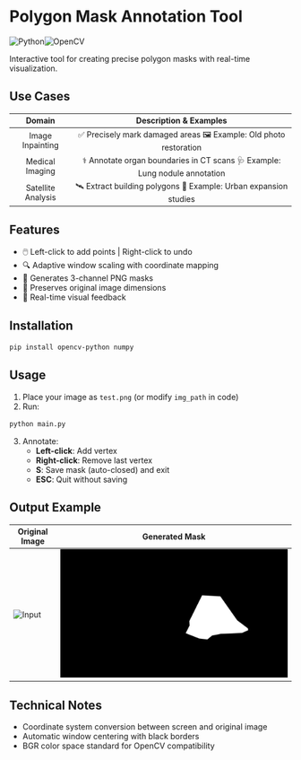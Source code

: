 # Polygon Mask Annotation Tool

![Python](https://img.shields.io/badge/python-3.8%2B-blue)![OpenCV](https://img.shields.io/badge/OpenCV-4.x-orange)

Interactive tool for creating precise polygon masks with real-time visualization.

[Chinese Document]: README_ZH.md

## Use Cases

|       Domain       |                    Description & Examples                    |
| :----------------: | :----------------------------------------------------------: |
|  Image Inpainting  | ✅ Precisely mark damaged areas 🖼️ Example: Old photo restoration |
|  Medical Imaging   | ⚕️ Annotate organ boundaries in CT scans 🩺 Example: Lung nodule annotation |
| Satellite Analysis | 🛰️ Extract building polygons 🌆 Example: Urban expansion studies |

## Features
- 🖱️ Left-click to add points | Right-click to undo
- 🔍 Adaptive window scaling with coordinate mapping
- 🎨 Generates 3-channel PNG masks
- 📏 Preserves original image dimensions
- 🔄 Real-time visual feedback

## Installation

```bash
pip install opencv-python numpy
```

## Usage

1. Place your image as `test.png` (or modify `img_path` in code)
2. Run:
```bash
python main.py
```
3. Annotate:
   - **Left-click**: Add vertex
   - **Right-click**: Remove last vertex
   - **S**: Save mask (auto-closed) and exit
   - **ESC**: Quit without saving

## Output Example
| Original Image     | Generated Mask      |
| ------------------ | ------------------- |
| ![Input](test.png) | ![Output](mask.png) |

## Technical Notes
- Coordinate system conversion between screen and original image
- Automatic window centering with black borders
- BGR color space standard for OpenCV compatibility
